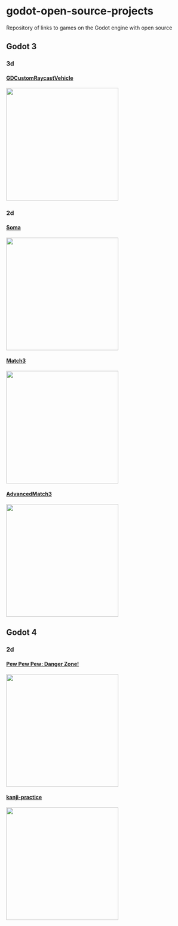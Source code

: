 # godot-open-source-projects
Repository of links to games on the Godot engine with open source

## Godot 3
### 3d
#### [GDCustomRaycastVehicle](https://github.com/Tobalation/GDCustomRaycastVehicle)
<img src="https://github.com/Tobalation/RaycastVehicleTest/raw/master/icon.png" width="300" />

### 2d
#### [Soma](https://github.com/FelicePollano/Soma)
<img src="https://github.com/AlexeyPe/godot-open-source-projects/assets/70694988/fe294a47-eb0b-4611-8e2d-ce2aca339cfa" width="300" />

#### [Match3](https://github.com/msnsk/Match3)
<img src="https://github.com/AlexeyPe/godot-open-source-projects/assets/70694988/e009531a-52e3-4a41-90e8-77a97a039073" width="300" />

#### [AdvancedMatch3](https://github.com/msnsk/AdvancedMatch3)
<img src="https://www.peanuts-code.com/images/tutorials/gd0013_advanced_match3/img0.gif" width="300" />

## Godot 4
### 2d
#### [Pew Pew Pew: Danger Zone!](https://github.com/foosel/pew-pew-pew-danger-zone)
<img src="https://github.com/AlexeyPe/godot-open-source-games/assets/70694988/abeea5e1-fb82-428d-a458-cc389adcbed2" width="300" />

#### [kanji-practice](https://github.com/milana-94888u/kanji-practice)
<img src="" width="300" />
